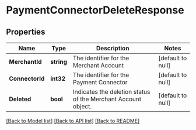 # PaymentConnectorDeleteResponse

## Properties
Name | Type | Description | Notes
------------ | ------------- | ------------- | -------------
**MerchantId** | **string** | The identifier for the Merchant Account | [default to null]
**ConnectorId** | **int32** | The identifier for the Payment Connector | [default to null]
**Deleted** | **bool** | Indicates the deletion status of the Merchant Account object. | [default to null]

[[Back to Model list]](../README.md#documentation-for-models) [[Back to API list]](../README.md#documentation-for-api-endpoints) [[Back to README]](../README.md)

